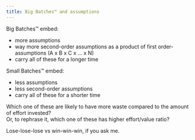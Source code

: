 ```yaml
---
title: Big Batches™ and assumptions
---
```


Big Batches™ embed:
- more assumptions
- way more second-order assumptions as a product of first order-assumptions (A x B x C x ... x N)
- carry all of these for a longer time

Small Batches™ embed:
- less assumptions
- less second-order assumptions
- carry all of these for a shorter time

Which one of these are likely to have more waste compared to the amount of effort invested?   
Or, to rephrase it, which one of these has higher effort/value ratio?  

Lose-lose-lose vs win-win-win, if you ask me.
